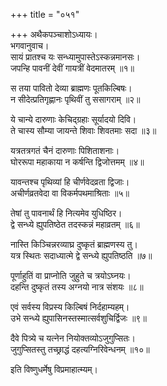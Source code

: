 +++
title = "०५१"

+++
अथैकपञ्चाशोऽध्यायः।  
भगवानुवाच।  
सायं प्रातश्च यः सन्ध्यामुपास्तेऽस्कन्नमानसः।  
जपन्हि पावनीं देवीं गायत्रीं वेदमातरम् ॥१॥

स तया पावितो देव्या ब्राह्मणः पूतकिल्बिषः।  
न सीदेत्प्रतिगृह्णानः पृथिवीं तु ससागराम् ॥२॥

ये चान्ये दारुणाः केचिद्ग्रहाः सूर्यादयो दिवि।  
ते चास्य सौम्या जायन्ते शिवाः शिवतमाः सदा ॥३॥

यत्रतत्रगतं चैनं दारुणाः पिशिताशनाः।  
घोररूपा महाकाया न कर्षन्ति द्विजोत्तमम् ॥४॥

यावन्तश्च पृथिव्यां हि चीर्णवेदव्रता द्विजाः।  
अचीर्णव्रतवेदा वा विकर्मपथमाश्रिताः ॥५॥

तेषां तु पावनार्थं हि नित्यमेव युधिष्ठिर।  
द्वे सन्ध्ये ह्युपतिष्ठेत तदस्कन्नं महाव्रतम् ॥६॥

नास्ति किञ्चिन्नरव्याघ्र दुष्कृतं ब्राह्मणस्य तु।  
यत्र स्थितः सदाध्यात्मे द्वे सन्ध्ये ह्युपतिष्ठति ॥७॥

पूर्णाहुतिं वा प्राप्नोति जुहुते च त्रयोऽघ्नयः।  
दहन्ति दुष्कृतं तस्य अग्नयो नात्र संशयः ॥८॥

एवं सर्वस्य विप्रस्य किल्बिषं निर्दहाम्यहम्।  
उभे सन्ध्ये ह्युपासिनस्तस्मात्सर्वशुचिर्द्विजः ॥९॥

दैवे पित्र्ये च यत्नेन नियोक्तव्योऽजुगुप्सितः।  
जुगुप्सितस्तु तच्छ्राद्धं दहत्यग्निरिवेन्धनम् ॥१०॥

इति विष्णुधर्मेषु विप्रमाहात्म्यम्।  
